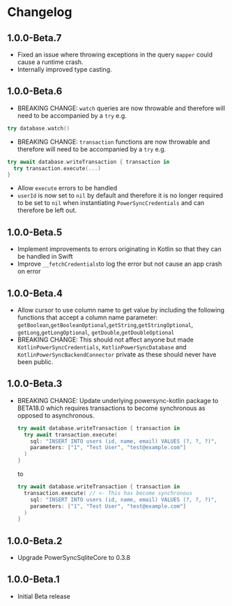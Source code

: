 # Changelog

## 1.0.0-Beta.7

* Fixed an issue where throwing exceptions in the query `mapper` could cause a runtime crash.
* Internally improved type casting.

## 1.0.0-Beta.6

* BREAKING CHANGE: `watch` queries are now throwable and therefore will need to be accompanied by a `try` e.g.

```swift
try database.watch()
```

* BREAKING CHANGE: `transaction` functions are now throwable and therefore will need to be accompanied by a `try` e.g.

```swift
try await database.writeTransaction { transaction in
  try transaction.execute(...)
}
```
* Allow `execute` errors to be handled
* `userId` is now set to `nil` by default and therefore it is no longer required to be set to `nil` when instantiating `PowerSyncCredentials` and can therefore be left out.

## 1.0.0-Beta.5

* Implement improvements to errors originating in Kotlin so that they can be handled in Swift
* Improve `__fetchCredentials`to log the error but not cause an app crash on error


## 1.0.0-Beta.4

* Allow cursor to use column name to get value by including the following functions that accept a column name parameter:
`getBoolean`,`getBooleanOptional`,`getString`,`getStringOptional`, `getLong`,`getLongOptional`, `getDouble`,`getDoubleOptional`
* BREAKING CHANGE: This should not affect anyone but made `KotlinPowerSyncCredentials`, `KotlinPowerSyncDatabase` and `KotlinPowerSyncBackendConnector` private as these should never have been public.


## 1.0.0-Beta.3

* BREAKING CHANGE: Update underlying powersync-kotlin package to BETA18.0 which requires transactions to become synchronous as opposed to asynchronous.
  ```swift
  try await database.writeTransaction { transaction in
    try await transaction.execute(
      sql: "INSERT INTO users (id, name, email) VALUES (?, ?, ?)",
      parameters: ["1", "Test User", "test@example.com"]
    )
  }
  ```
  to
  ```swift
  try await database.writeTransaction { transaction in
    transaction.execute( // <- This has become synchronous
      sql: "INSERT INTO users (id, name, email) VALUES (?, ?, ?)",
      parameters: ["1", "Test User", "test@example.com"]
    )
  }
  ```

## 1.0.0-Beta.2

* Upgrade PowerSyncSqliteCore to 0.3.8

## 1.0.0-Beta.1

* Initial Beta release
